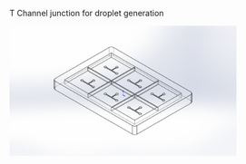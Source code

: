 T Channel junction for droplet generation

<img src="https://github.com/nchlssmsn/DIYTools/blob/master/PDMS-Moulds/T-Junction/PDMS_mould_lids_Tchannels_RevA.PNG?raw=true" width="400"  />
